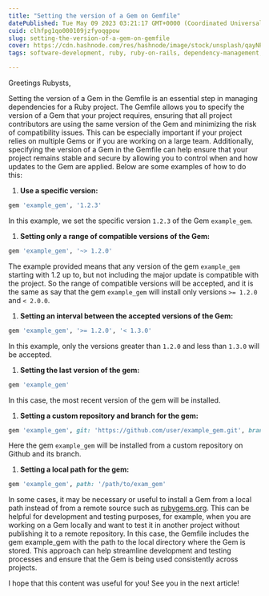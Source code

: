 ```yaml
---
title: "Setting the version of a Gem on Gemfile"
datePublished: Tue May 09 2023 03:21:17 GMT+0000 (Coordinated Universal Time)
cuid: clhfpg1qo000109jzfyoqgpow
slug: setting-the-version-of-a-gem-on-gemfile
cover: https://cdn.hashnode.com/res/hashnode/image/stock/unsplash/qayNP9ccw9E/upload/88561eaa88f2511d5324c4006cc60536.jpeg
tags: software-development, ruby, ruby-on-rails, dependency-management, gemfile

---
```


Greetings Rubysts,

Setting the version of a Gem in the Gemfile is an essential step in managing dependencies for a Ruby project. The Gemfile allows you to specify the version of a Gem that your project requires, ensuring that all project contributors are using the same version of the Gem and minimizing the risk of compatibility issues. This can be especially important if your project relies on multiple Gems or if you are working on a large team. Additionally, specifying the version of a Gem in the Gemfile can help ensure that your project remains stable and secure by allowing you to control when and how updates to the Gem are applied. Below are some examples of how to do this:

1. **Use a specific version:**
    

```ruby
gem 'example_gem', '1.2.3'
```

In this example, we set the specific version `1.2.3` of the Gem `example_gem`.

1. **Setting only a range of compatible versions of the Gem:**
    

```ruby
gem 'example_gem', '~> 1.2.0'
```

The example provided means that any version of the gem `example_gem` starting with 1.2 up to, but not including the major update is compatible with the project. So the range of compatible versions will be accepted, and it is the same as say that the gem `example_gem` will install only versions `>= 1.2.0` and `< 2.0.0`.

1. **Setting an interval between the accepted versions of the Gem:**
    

```ruby
gem 'example_gem', '>= 1.2.0', '< 1.3.0'
```

In this example, only the versions greater than `1.2.0` and less than `1.3.0` will be accepted.

1. **Setting the last version of the gem:**
    

```ruby
gem 'example_gem'
```

In this case, the most recent version of the gem will be installed.

1. **Setting a custom repository and branch for the gem:**
    

```ruby
gem 'example_gem', git: 'https://github.com/user/example_gem.git', branch: 'master'
```

Here the gem `example_gem` will be installed from a custom repository on Github and its branch.

1. **Setting a local path for the gem:**
    

```ruby
gem 'example_gem', path: '/path/to/exam_gem'
```

In some cases, it may be necessary or useful to install a Gem from a local path instead of from a remote source such as [rubygems.org](http://rubygems.org). This can be helpful for development and testing purposes, for example, when you are working on a Gem locally and want to test it in another project without publishing it to a remote repository. In this case, the Gemfile includes the gem example\_gem with the path to the local directory where the Gem is stored. This approach can help streamline development and testing processes and ensure that the Gem is being used consistently across projects.

I hope that this content was useful for you! See you in the next article!